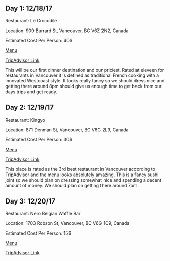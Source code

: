 <h2>Day 1: 12/18/17</h2>
<p>Restaurant: Le Crocodile</p>
<p>Location: 909 Burrard St, Vancouver, BC V6Z 2N2, Canada</p>
<p>Estimated Cost Per Person: 40$</p>
<p><a href="http://lecrocodilerestaurant.com/menus/dinner/">Menu</a></p>
<p><a href="https://www.tripadvisor.com/Restaurant_Review-g154943-d706088-Reviews-Le_Crocodile-Vancouver_British_Columbia.html">TripAdvisor Link</a></p>
<p>
This will be our first dinner destination and our priciest. Rated at eleveen for restaurants in Vancouver it is defined as traditional French cooking with a innovated Westcoast style. It looks really fancy so we should dress nice and getting there around 8pm should give us enough time to get back from our days trips and get ready.
</p>


<h2>Day 2: 12/19/17</h2>
<p>Restaurant: Kingyo</p>
<p>Location: 871 Denman St, Vancouver, BC V6G 2L9, Canada</p>
<p>Estimated Cost Per Person: 30$</p>
<p><a href="http://www.kingyo-izakaya.ca/food/">Menu</a></p>
<p><a href="https://www.tripadvisor.com/Restaurant_Review-g154943-d787450-Reviews-Kingyo-Vancouver_British_Columbia.html">TripAdvisor Link</a></p>
<p>
This place is rated as the 3rd best restaurant in Vancouver according to TripAdvisor and the menu looks absolutely amazing. This is a fancy sushi joint so we should plan on dressing somewhat nice and spending a decent amount of money. We should plan on getting there around 7pm. 
</p>




<h2>Day 3: 12/20/17</h2>
<p>Restaurant: Nero Belgian Waffle Bar</p>
<p>Location: 1703 Robson St, Vancouver, BC V6G 1C9, Canada</p>
<p>Estimated Cost Per Person: 15$</p>
<p><a href="http://www.nerowafflebar.com/">Menu</a></p>
<p><a href="https://www.tripadvisor.com/Restaurant_Review-g154943-d3182463-Reviews-Nero_Belgian_Waffle_Bar-Vancouver_British_Columbia.html">TripAdvisor Link</a></p>
<p>

</p>
